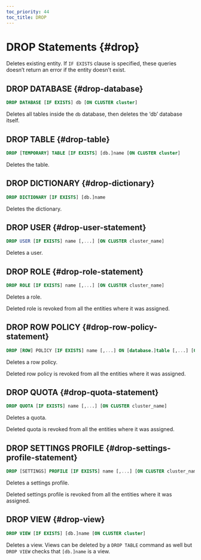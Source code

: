 ```yaml
---
toc_priority: 44
toc_title: DROP
---
```


# DROP Statements {#drop}

Deletes existing entity. If `IF EXISTS` clause is specified, these queries doesn’t return an error if the entity doesn’t exist.

## DROP DATABASE {#drop-database}

``` sql
DROP DATABASE [IF EXISTS] db [ON CLUSTER cluster]
```

Deletes all tables inside the `db` database, then deletes the ‘db’ database itself.

## DROP TABLE {#drop-table}

``` sql
DROP [TEMPORARY] TABLE [IF EXISTS] [db.]name [ON CLUSTER cluster]
```

Deletes the table.

## DROP DICTIONARY {#drop-dictionary}

``` sql
DROP DICTIONARY [IF EXISTS] [db.]name
```

Deletes the dictionary.

## DROP USER {#drop-user-statement}

``` sql
DROP USER [IF EXISTS] name [,...] [ON CLUSTER cluster_name]
```

Deletes a user.

## DROP ROLE {#drop-role-statement}

``` sql
DROP ROLE [IF EXISTS] name [,...] [ON CLUSTER cluster_name]
```

Deletes a role.

Deleted role is revoked from all the entities where it was assigned.

## DROP ROW POLICY {#drop-row-policy-statement}

``` sql
DROP [ROW] POLICY [IF EXISTS] name [,...] ON [database.]table [,...] [ON CLUSTER cluster_name]
```

Deletes a row policy.

Deleted row policy is revoked from all the entities where it was assigned.

## DROP QUOTA {#drop-quota-statement}

``` sql
DROP QUOTA [IF EXISTS] name [,...] [ON CLUSTER cluster_name]
```

Deletes a quota.

Deleted quota is revoked from all the entities where it was assigned.

## DROP SETTINGS PROFILE {#drop-settings-profile-statement}

``` sql
DROP [SETTINGS] PROFILE [IF EXISTS] name [,...] [ON CLUSTER cluster_name]
```

Deletes a settings profile.

Deleted settings profile is revoked from all the entities where it was assigned.

## DROP VIEW {#drop-view}

``` sql
DROP VIEW [IF EXISTS] [db.]name [ON CLUSTER cluster]
```

Deletes a view. Views can be deleted by a `DROP TABLE` command as well but `DROP VIEW` checks that `[db.]name` is a view.
